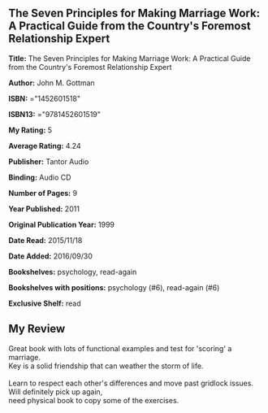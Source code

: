 ## The Seven Principles for Making Marriage Work: A Practical Guide from the Country's Foremost Relationship Expert

**Title:** The Seven Principles for Making Marriage Work: A Practical Guide from the Country's Foremost Relationship Expert

**Author:** John M. Gottman

**ISBN:** ="1452601518"

**ISBN13:** ="9781452601519"

**My Rating:** 5

**Average Rating:** 4.24

**Publisher:** Tantor Audio

**Binding:** Audio CD

**Number of Pages:** 9

**Year Published:** 2011

**Original Publication Year:** 1999

**Date Read:** 2015/11/18

**Date Added:** 2016/09/30

**Bookshelves:** psychology, read-again

**Bookshelves with positions:** psychology (#6), read-again (#6)

**Exclusive Shelf:** read


## My Review

Great book with lots of functional examples and test for 'scoring' a marriage.<br/>Key is a solid friendship that can weather the storm of life.<br/><br/>Learn to respect each other's differences and move past gridlock issues. Will definitely pick up again,<br/>need physical book to copy some of the exercises.
